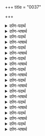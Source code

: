 +++
title = "0037"

+++
<details><summary>दर्पण-पदार्थ</summary>

पद्अर्थ: भाणै = भाणे में, रजा में। निज घरि = अपने घर में। सुख महलु = सुख का ठिकाना।1। रहाउ।
</details>

<details><summary>दर्पण-भाषार्थ</summary>

अर्थ: हे मेरे मन! सतिगुरु की रजा में चल। (गुरु की रजा में चल के) अपने अंतरात्मे टिका रहेगा (अर्थात, भटकनों से बच जाएगा)। आत्मिक जीवन देने वाला नाम-धन पीएगा, उस की इनायत से सुखें का ठिकाना ढूंढ लेगा।1। रहाउ।
</details>

<details><summary>दर्पण-पदार्थ</summary>

पद्अर्थ: हदूरि = परमात्मा की हजूरी में। जाणई = जानती है। अवगणि = औगुण के कारण। जिनी = जो लोगों ने। सचि = सदा स्थिर प्रभु में। बेधिआ = भेदना।2।
</details>

<details><summary>दर्पण-भाषार्थ</summary>

अर्थ: जिस जीव-स्त्री के भीतर औगुण ही औगुण हों और गुण कोई भी नहीं, उसको परमात्मा की हजूरी में जगह नहीं मिलती। अपने मन के पीछे चलने वाली जीव-स्त्री गुरु के शब्द की कद्र नहीं जानती, औगुणों के कारण वह परमात्मा उसे कहीं दूर ही प्रतीत होता है।  
जिस लोगों ने सदा स्थिर परमात्मा को हर जगह बसता पहिचान लिया है वह उस सदा स्थिर प्रभु (के प्यार रंग) में रंगे रहते है। उनका मन गुरु के शब्द में परोया रहता है। उनको परमात्मा मिल जाता हैऔर अंग-संग बसता दिखाई देता है।2।
</details>

<details><summary>दर्पण-पदार्थ</summary>

पद्अर्थ: रंगणि = साधु-संगत में (रख के)। लइओनु मिलाइ = उस (प्रभु) ने मिला लिया। सचा = सदा कायम रहने वाला। कुंडा = पासे। बूझ = समझ, सूझ। सचै सबदि = सदा स्थिर प्रभु की महिमा के शब्द में।3।
</details>

<details><summary>दर्पण-भाषार्थ</summary>

अर्थ: (पर, जीवों के भी क्या बस?) जिस जीवों को प्रभु ने खुद ही साधु-संगत में (रख के नाम रंग से) रंगा है, गुरु-शब्द में जोड़ के उनको अपने (चरणों) में मिला लिया है। जो लोग सदा स्थिर प्रभु में तवज्जो जोड़ के (नाम रंग से) रंगे जाते हैं, उनका ये सदा स्थिर रहने वाला रंग कभी नहीं उतरता।  
अपने मन के पीछे चलने वाले लोग (माया की खातिर) चारों तरफ भटक भटक के थक जाते हैं (अर्थात, आत्मिक जीवन कमजोर कर लेते हैं) उनको (सही जीवन-राह की) सूझ नहीं होती। जिस मनुष्य को गुरु मिलाता है वह प्रभु प्रीतम को मिल जाता है। वह सदा स्थिर प्रभु की महिमा बकी वाणी में लीन रहता है।3।
</details>

<details><summary>दर्पण-पदार्थ</summary>

पद्अर्थ: घनेरे = बहुत ज्यादा। करि = कर के। रासि = संपत्ति, राशि, पूंजी। सोइ = शोभा। गुरमुखि = गुरु के सन्मुख।4।
</details>

<details><summary>दर्पण-भाषार्थ</summary>

अर्थ: (दुनिया के) बहुत सारे (सम्बंधियों) को मित्र बना बना के मैं थक चुकी हूँ (मैं समझती रही कि कोई साक-संबंधी) मेरा दुख काट सकेगा। प्रभु-प्रीतम को मिल के ही दुख काटा जाता है, गुरु के शब्द द्वारा ही उसका मिलाप होता है।  
हे नानक! गुरु के सन्मुख हो के जो मनुष्य सदा स्थिर प्रभु में मिल जाते हैं वह (दुबारा उस से) जुदा नहीं होते। जो मनुष्य सदा स्थिर प्रभु का रूप हो जाता है सदा स्थिर प्रभु का नाम ही उसकी लाभ कमायी हो जाती है, नाम ही उसकी राशि पूंजी बन जाती है तथा उसको सदा कायम रहने वाली शोभा मिलती है।4।26।59।
</details>

<details><summary>दर्पण-पदार्थ</summary>

पद्अर्थ: आपे = स्वयं ही। कारणु = मूल। देखै = संभाल करता है। उपाइ = पैदा करके। सभ = हर जगह। अलखु = अलक्ष्य, समझ में ना आ सकने वाला। बुझाइ देइ = समझा देता है। सद = सदा। मनि = मन में। सचि = सदा स्थिर प्रभु में।1।
</details>

<details><summary>दर्पण-भाषार्थ</summary>

अर्थ: कर्तार खुद ही (जगत का) मूल रचता है तथा फिर जगत पैदा करके स्वयं ही उसकी संभाल करता है। (इस जगत में) हर जगह कर्तार स्वयं ही व्यापक है (फिर भी) वह (जीवों की) समझ में नहीं आ सकता। वह प्रभु खुद ही (जब) दयाल होता है (तब) स्वयं ही (सही जीवन की) समझ बख्शता है। जिस मनुष्यों के मन में गुरु की मति की इनायत से परमात्मा बस जाता है। वह मनुष्य उस सदा स्थिर प्रभु में सदा तवज्जो जोड़ के रखते हैं।1।
</details>

<details><summary>दर्पण-पदार्थ</summary>

पद्अर्थ: रजाइ = मर्जी, हुक्म। थीऐ = हो जाता है।1। रहाउ।
</details>

<details><summary>दर्पण-भाषार्थ</summary>

अर्थ: हे मेरे मन! गुरु के हुक्म में चल। (जो मनुष्य गुरु का हुक्म मानता है उस का) मन (उसका शरीर) शांत हो जाता है। (उस के) मन में परमात्मा का नाम आ बसता है।1। रहाउ।
</details>

<details><summary>दर्पण-पदार्थ</summary>

पद्अर्थ: जिनि = जिस (कर्तार) ने। करि = कर के। सार = संभाल। करेइ = करता है। तितु = उस में। तितु दरबारि = उस दरबार में। करतारि = कर्तार ने।2।
</details>

<details><summary>दर्पण-भाषार्थ</summary>

अर्थ: जिस कर्तार ने जगत का मूल रच के जगत को पैदा किया है, वही इसकी संभाल करता है। पर उसकी कद्र गुरु के शब्द द्वारा तब पड़ती है जबवह स्वयं ही मेहर की निगाह करता है। (जिनपे मेहर की निगाह करता है) वह मनुष्य गुरु के शब्द में जुड़ के उस सदा स्थिर प्रभु के दरबार में शोभा पाते हैं। जिस को कर्तार ने खुद ही (गुरु चरणों में) जोड़ा है वह गुरु के सन्मुख रह कर सदा स्थिर प्रभु की महिमा के शब्द में रंगे रहते हैं।2।
</details>

<details><summary>दर्पण-पदार्थ</summary>

पद्अर्थ: सचु = सदा स्थिर प्रभु। पारावारु = उरवार+पार, इस पार, उस पार। घटि = घट में। घटि घटि = हरेक घट में। हुकमि = हुक्म में। खोइ = दूर करके। साधन = जीवस्त्री। नावै बाहरी = नाम से जुदा। रोइ = रोती है, दुखी होती है।3।
</details>

<details><summary>दर्पण-भाषार्थ</summary>

अर्थ: (हे भाई!) गुरु की मति ले के उस सदा स्थिर परमात्मा की महिमा करनी चाहिए जिसके (गुणों का) अंत नहीं पड़ सकता, इस पार उस पार का सिरा नहीं ढूंढा जा सकता। (वह सदा स्थिर प्रभु) खुद ही अपने हुक्म अनुसार हरेक शरीर में बसता है, और अपने हुक्म में ही (जीवों की संभाल की) विचार करता है।  
(हे भाई!) गुरु के शब्द में जुड़ के अपने अंदर से अहम् दूर करके परमात्मा की महिमा करनी चाहिए। जो जीव-स्त्री प्रभु के नाम से वंचित रहती है वह औगुणों से भर जाती है और दुखी होती है।3।
</details>

<details><summary>दर्पण-पदार्थ</summary>

पद्अर्थ: सलाही = सराहूँ, सराहना करूँ। लगा = लगूँ, मैं जुड़ा रहूँ। नाइ = नाम से। त्रिपति = तृप्त होना, तृष्णा का अभाव। वीचारी = मैं विचार करूँ। संग्रहा = मैं संग्रह करूं। धोइ = धो के। जिदू = जिस (गुरु) से। पाई = पा लूं, मैं ढूंढ लूं।4।
</details>

<details><summary>दर्पण-भाषार्थ</summary>

अर्थ: हे नानक! (कह, मेरी यही अरदास है कि) मैं सदा स्थिर प्रभु की महिमा करता रहूँ। सदा स्थिर प्रभु (की याद) में जुड़ा रहूँ। सदा स्थिर प्रभु के नाम में जुड़ा रह के ही तृष्णा मिटती है। (मेरी अरदास है कि) मैं परमात्मा के गुणों को विचारता रहूँ। उनके गुणों को (अपने हृदय में) इकट्ठा करता रहूँ तथा (इस तरह अपने अंदर से) औगुणों को धो के निकाल दूँ।  
जिस मनुष्य को प्रभु खुद ही अपने चरणों में जोड़ता है, उसे दुबारा कभी प्रभु से विछोड़ा नहीं होता।  
(मेरी अरदास है कि) मैं अपने गुरु की कीर्ति करता रहूँ, क्योंकि गुरु के द्वारा ही वह प्रभु मिल सकता है।4।27।60।
</details>

<details><summary>दर्पण-पदार्थ</summary>

पद्अर्थ: काम = स्वार्थ। गहेली = पकड़ी हुई, फसी हुई। काम गहेलीए = हे स्वार्थ में फंसी हुई जीव-स्त्री! बाह लुडाइ = बांहें उलार के, मस्ती में। न पछाणही = तू नहीं पहचानती। जाइ = जा के। सखी = सखियों ने, सत्संगी जीव स्त्रीयों ने। हउ = मैं। पाइ = चरणों में। लागउ = मैं लगती हूँ। थी रहा = मैं हो जाऊँ।1।
</details>

<details><summary>दर्पण-भाषार्थ</summary>

अर्थ: हे स्वार्थ में फंसी हुई जीव-स्त्री! ध्यान से सुन! क्यूँ इतनी लापरवाही से (जीवन-राह में) चल रही है? (स्वार्थ में फंस के) तू अपने प्रभु पति को (अब) पहचानती नहीं, परलोक में जा के क्या मुंह दिखाएगी? जिस सत्संगी जीव स्त्रीयों ने अपने खसम प्रभु के साथ जान-पहिचान बना रखी है (वह भाग्यशाली हैं) मैं उनके चरण छूती हूँ। (मेरा चित्त करता है कि) मैं उनके सत्संग के एकत्र में मिल के उन जैसी ही बन जाऊँ।1।
</details>